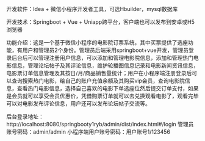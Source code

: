 开发软件：Idea + 微信小程序开发者工具，可选Hbuilder，mysql数据库

开发技术：Springboot + Vue + Uniapp跨平台，客户端也可以发布到安卓或H5浏览器

功能介绍：这是一个基于微信小程序的电影院订票系统，其中买票提供了选座功能，有用户和管理员2个身份。管理员后端采用springboot+vue开发，管理员登录后台后可以管理注册用户信息，可以添加和管理电影院信息，添加和管理热门电影信息，管理论坛帖子及其评论信息，维护轮播图信息记录和电影新闻资讯信息，电影票订单信息管理及其按日/月/商品销售量统计；用户在小程序端注册登录后可以查询搜索热门电影，给自己的账户充值余额及其购买vip会员，查询电影院信息，查看热门电影信息，选择自己喜欢的电影下单选座位然后提交订单支付，如果是会员就可以享受会员优惠价，凭借购票订单就可以去兑换观看电影了，观看完毕可以对电影发布评论信息，用户还可以发布论坛帖子交流等。

后台登录地址：http://localhost:8080/springbooty1ryb/admin/dist/index.html#/login
管理员账号密码：admin/admin
小程序端用户账号密码：用户账号1/123456

